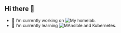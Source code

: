 ## Hi there 👋

- 🔭 I’m currently working on ![My homelab](https://github.com/rtdevx/homelab/tree/main?tab=readme-ov-file#homelab-configuration{:target="_self"}).
- 🌱 I’m currently learning ![MAnsible and Kubernetes](https://github.com/rtdevx/homelab/tree/main/ansible/site#readme{:target="_self"}).

<!--
**rtdevx/rtdevx** is a ✨ _special_ ✨ repository because its `README.md` (this file) appears on your GitHub profile.

Here are some ideas to get you started:

- 🔭 I’m currently working on ...
- 🌱 I’m currently learning ...
- 👯 I’m looking to collaborate on ...
- 🤔 I’m looking for help with ...
- 💬 Ask me about ...
- 📫 How to reach me: ...
- 😄 Pronouns: ...
- ⚡ Fun fact: ...
-->
